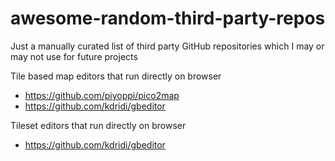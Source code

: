 # awesome-random-third-party-repos
Just a manually curated list of third party GitHub repositories which I may or may not use for future projects

Tile based map editors that run directly on browser
- https://github.com/piyoppi/pico2map
- https://github.com/kdridi/gbeditor

Tileset editors that run directly on browser
- https://github.com/kdridi/gbeditor
